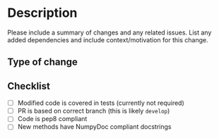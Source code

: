 # Description

Please include a summary of changes and any related issues.  List any added dependencies and include context/motivation for this change.

## Type of change
<!-- Please copy one of the commented-out lines below to describe the scope of this change -->
<!--
Bug Fix (non-breaking change fixing unexpected behavior)
New Feature (non-breaking change adding functionality)
Breaking change (fix or feature which may break existing functionality)
Maintenance (Minimal functionality changes e.g. documentation, formatting, adding tests)
-->

## Checklist
- [ ] Modified code is covered in tests (currently not required)
- [ ] PR is based on correct branch (this is likely `develop`)
- [ ] Code is pep8 compliant
- [ ] New methods have NumpyDoc compliant docstrings
